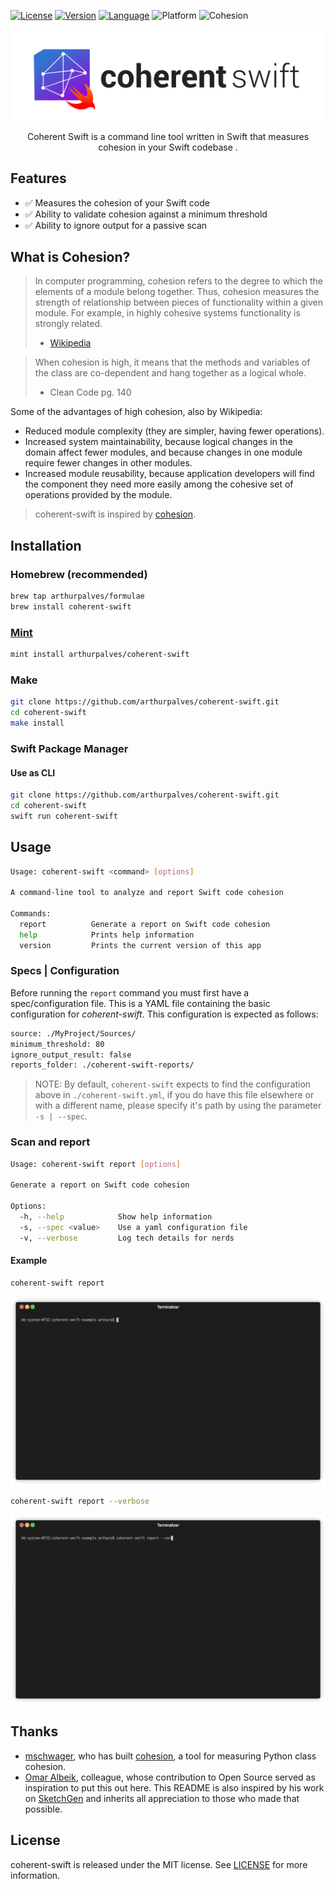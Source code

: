[![License](https://img.shields.io/github/license/arthurpalves/coherent-swift)](https://github.com/arthurpalves/coherent-swift/blob/master/LICENSE)
[![Version](https://img.shields.io/github/v/release/arthurpalves/coherent-swift)](https://github.com/arthurpalves/coherent-swift/releases)
[![Language](https://img.shields.io/badge/language-swift-orange.svg?style=flat)](https://developer.apple.com/swift)
![Platform](https://img.shields.io/badge/platform-osx-lightgrey)
![Cohesion](https://img.shields.io/endpoint?url=https%3A%2F%2Fraw.githubusercontent.com%2Farthurpalves%2Fcoherent-swift%2Fbadge%2Freports%2Fcoherent-badge.json)

<p align="center">
<img src="Assets/logo-long.svg" title="CoherentSwift">
</p>

<p align="center">Coherent Swift is a command line tool written in Swift that measures cohesion in your Swift codebase .</p>

## Features

- ✅ Measures the cohesion of your Swift code
- ✅ Ability to validate cohesion against a minimum threshold
- ✅ Ability to ignore output for a passive scan

## What is Cohesion?

> In computer programming, cohesion refers to the degree to which the elements
> of a module belong together. Thus, cohesion measures the strength of
> relationship between pieces of functionality within a given module. For
> example, in highly cohesive systems functionality is strongly related.
> - [Wikipedia](https://en.wikipedia.org/wiki/Cohesion_(computer_science))

> When cohesion is high, it means that the methods and variables of the class
> are co-dependent and hang together as a logical whole.
> - Clean Code pg. 140

Some of the advantages of high cohesion, also by Wikipedia:

* Reduced module complexity (they are simpler, having fewer operations).
* Increased system maintainability, because logical changes in the domain
  affect fewer modules, and because changes in one module require fewer
  changes in other modules.
* Increased module reusability, because application developers will find
  the component they need more easily among the cohesive set of operations
  provided by the module.

> coherent-swift is inspired by [cohesion](https://github.com/mschwager/cohesion).

## Installation

### Homebrew (recommended)

```sh
brew tap arthurpalves/formulae
brew install coherent-swift
```

### [Mint](https://github.com/yonaskolb/Mint)

```sh
mint install arthurpalves/coherent-swift
```

### Make

```sh
git clone https://github.com/arthurpalves/coherent-swift.git
cd coherent-swift
make install
```

### Swift Package Manager

#### Use as CLI

```sh
git clone https://github.com/arthurpalves/coherent-swift.git
cd coherent-swift
swift run coherent-swift
```

## Usage

```sh
Usage: coherent-swift <command> [options]

A command-line tool to analyze and report Swift code cohesion

Commands:
  report          Generate a report on Swift code cohesion
  help            Prints help information
  version         Prints the current version of this app
```

### Specs | Configuration

Before running the `report` command you must first have a spec/configuration file. This is a YAML file containing the basic configuration for *coherent-swift*.
This configuration is expected as follows:
```sh
source: ./MyProject/Sources/ 
minimum_threshold: 80
ignore_output_result: false
reports_folder: ./coherent-swift-reports/
```

> NOTE: By default, `coherent-swift` expects to find the configuration above in `./coherent-swift.yml`, if you do have this file elsewhere or with a different name, please specify it's path by using the parameter `-s | --spec`.

### Scan and report

```sh
Usage: coherent-swift report [options]

Generate a report on Swift code cohesion

Options:
  -h, --help            Show help information
  -s, --spec <value>    Use a yaml configuration file
  -v, --verbose         Log tech details for nerds
```

#### Example

```sh
coherent-swift report
```

<p align="center">
<img src="Assets/GIF/report-animated.gif" alt="coherent-swift report" />
</p>

```sh
coherent-swift report --verbose
```

<p align="center">
<img src="Assets/GIF/report-verbose-animated.gif" alt="coherent-swift report --verbose" />
</p>


## Thanks

- [mschwager](https://github.com/mschwager), who has built [cohesion](https://github.com/mschwager/cohesion), a tool for measuring Python class cohesion.
- [Omar Albeik](https://github.com/omaralbeik), colleague, whose contribution to Open Source served as inspiration to put this out here. This README is also inspired by his work on [SketchGen](https://github.com/omaralbeik/SketchGen) and inherits all appreciation to those who made that possible.

## License

coherent-swift is released under the MIT license. See [LICENSE](https://github.com/arthurpalves/coherent-swift/blob/master/LICENSE) for more information.
